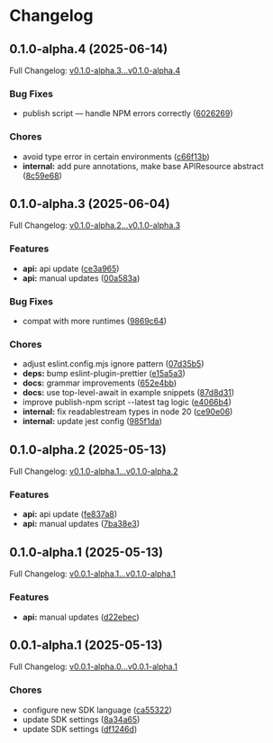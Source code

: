 # Changelog

## 0.1.0-alpha.4 (2025-06-14)

Full Changelog: [v0.1.0-alpha.3...v0.1.0-alpha.4](https://github.com/carbon-aware/scheduler-client-typescript/compare/v0.1.0-alpha.3...v0.1.0-alpha.4)

### Bug Fixes

* publish script — handle NPM errors correctly ([6026269](https://github.com/carbon-aware/scheduler-client-typescript/commit/6026269984f3bd1c6beb8c7d037228d5416305b6))


### Chores

* avoid type error in certain environments ([c66f13b](https://github.com/carbon-aware/scheduler-client-typescript/commit/c66f13b36353b849c8429de57081e3bd5c1eb5ce))
* **internal:** add pure annotations, make base APIResource abstract ([8c59e68](https://github.com/carbon-aware/scheduler-client-typescript/commit/8c59e68b519e8bfd3d7e7888c618810048a6f5bf))

## 0.1.0-alpha.3 (2025-06-04)

Full Changelog: [v0.1.0-alpha.2...v0.1.0-alpha.3](https://github.com/carbon-aware/scheduler-client-typescript/compare/v0.1.0-alpha.2...v0.1.0-alpha.3)

### Features

* **api:** api update ([ce3a965](https://github.com/carbon-aware/scheduler-client-typescript/commit/ce3a965f4e9dd3482a95c5ab66c2dc0ce0d9378e))
* **api:** manual updates ([00a583a](https://github.com/carbon-aware/scheduler-client-typescript/commit/00a583a587022827225fbed03a1bcc7928eb30d5))


### Bug Fixes

* compat with more runtimes ([9869c64](https://github.com/carbon-aware/scheduler-client-typescript/commit/9869c64973951e72e3743870832fc951f5e8b985))


### Chores

* adjust eslint.config.mjs ignore pattern ([07d35b5](https://github.com/carbon-aware/scheduler-client-typescript/commit/07d35b549910d6bb24808fe1d7b1292b7bdbcfd8))
* **deps:** bump eslint-plugin-prettier ([e15a5a3](https://github.com/carbon-aware/scheduler-client-typescript/commit/e15a5a3fae9c7804aac17409f95fc04e3361828f))
* **docs:** grammar improvements ([652e4bb](https://github.com/carbon-aware/scheduler-client-typescript/commit/652e4bbd36eda5fa9c4f91dec77c9c13616a3888))
* **docs:** use top-level-await in example snippets ([87d8d31](https://github.com/carbon-aware/scheduler-client-typescript/commit/87d8d319d175302c76be6fa2f4d5a147a4ef0d32))
* improve publish-npm script --latest tag logic ([e4066b4](https://github.com/carbon-aware/scheduler-client-typescript/commit/e4066b4eeb3ccb085d49bd911731cc9a82bfa854))
* **internal:** fix readablestream types in node 20 ([ce90e06](https://github.com/carbon-aware/scheduler-client-typescript/commit/ce90e060fad51d20d3ea987790efbe97cce12481))
* **internal:** update jest config ([985f1da](https://github.com/carbon-aware/scheduler-client-typescript/commit/985f1daa3f86ffdd33377bb5652b157084fdda3d))

## 0.1.0-alpha.2 (2025-05-13)

Full Changelog: [v0.1.0-alpha.1...v0.1.0-alpha.2](https://github.com/carbon-aware/scheduler-client-typescript/compare/v0.1.0-alpha.1...v0.1.0-alpha.2)

### Features

* **api:** api update ([fe837a8](https://github.com/carbon-aware/scheduler-client-typescript/commit/fe837a8b6b0ebb9d33320054880bf53e35703a76))
* **api:** manual updates ([7ba38e3](https://github.com/carbon-aware/scheduler-client-typescript/commit/7ba38e3d2f5773a712347958e9e6adde6d0c44cc))

## 0.1.0-alpha.1 (2025-05-13)

Full Changelog: [v0.0.1-alpha.1...v0.1.0-alpha.1](https://github.com/carbon-aware/scheduler-client-typescript/compare/v0.0.1-alpha.1...v0.1.0-alpha.1)

### Features

* **api:** manual updates ([d22ebec](https://github.com/carbon-aware/scheduler-client-typescript/commit/d22ebec49d856e92c9c9fe0022f9bf09fc232cee))

## 0.0.1-alpha.1 (2025-05-13)

Full Changelog: [v0.0.1-alpha.0...v0.0.1-alpha.1](https://github.com/carbon-aware/scheduler-client-typescript/compare/v0.0.1-alpha.0...v0.0.1-alpha.1)

### Chores

* configure new SDK language ([ca55322](https://github.com/carbon-aware/scheduler-client-typescript/commit/ca55322cafc33483f7aa3f8dbc9cc7f66fda5b77))
* update SDK settings ([8a34a65](https://github.com/carbon-aware/scheduler-client-typescript/commit/8a34a657e0810c0bcf16c7f3285e883285b7c098))
* update SDK settings ([df1246d](https://github.com/carbon-aware/scheduler-client-typescript/commit/df1246dd4077fa319cfaf95269a001bd4374bd0b))
